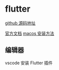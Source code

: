 # flutter

[github 源码地址](https://github.com/flutter/flutter)

[官方文档](https://flutter.dev/docs)
[macos 安装方法](https://flutter.dev/docs/get-started/install/macos)

## 编辑器

vscode 安装 Flutter 插件
